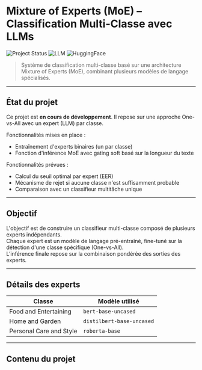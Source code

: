 # Mixture of Experts (MoE) – Classification Multi-Classe avec LLMs

![Project Status](https://img.shields.io/badge/status-en%20construction-yellow)
![LLM](https://img.shields.io/badge/model-BERT%2C%20DistilBERT%2C%20RoBERTa-purple)
![HuggingFace](https://img.shields.io/badge/framework-HuggingFace%20Transformers%20Pytorch-blue)

> Système de classification multi-classe basé sur une architecture Mixture of Experts (MoE), combinant plusieurs modèles de langage spécialisés.

---

## État du projet

Ce projet est **en cours de développement**. Il repose sur une approche One-vs-All avec un expert (LLM) par classe.

Fonctionnalités mises en place :
- Entraînement d'experts binaires (un par classe)
- Fonction d'inférence MoE avec gating soft basé sur la longueur du texte

Fonctionnalités prévues :
- Calcul du seuil optimal par expert (EER)
- Mécanisme de rejet si aucune classe n'est suffisamment probable
- Comparaison avec un classifieur multitâche unique

---

## Objectif

L'objectif est de construire un classifieur multi-classe composé de plusieurs experts indépendants.  
Chaque expert est un modèle de langage pré-entraîné, fine-tuné sur la détection d'une classe spécifique (One-vs-All).  
L’inférence finale repose sur la combinaison pondérée des sorties des experts.

---

## Détails des experts

| Classe                    | Modèle utilisé           |
|---------------------------|---------------------------|
| Food and Entertaining     | `bert-base-uncased`       |
| Home and Garden           | `distilbert-base-uncased` |
| Personal Care and Style   | `roberta-base`            |

---

## Contenu du projet

